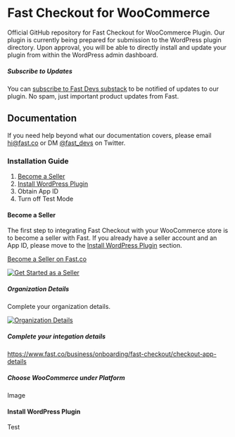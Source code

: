 # Fast Checkout for WooCommerce
Official GitHub repository for Fast Checkout for WooCommerce Plugin. Our plugin is currently being prepared for submission to the WordPress plugin directory. Upon approval, you will be able to directly install and update your plugin from within the WordPress admin dashboard. 

##### Subscribe to Updates
You can [subscribe to Fast Devs substack](https://fastdevs.substack.com/) to be notified of updates to our plugin. No spam, just important product updates from Fast.

## Documentation
If you need help beyond what our documentation covers, please email hi@fast.co or DM [@fast_devs](https://twitter.com/Fast_Devs) on Twitter. 

### Installation Guide

1. [Become a Seller](#become-a-seller)
2. [Install WordPress Plugin](#install-wordpress-plugin)
3. Obtain App ID
4. Turn off Test Mode

#### Become a Seller

The first step to integrating Fast Checkout with your WooCommerce store is to become a seller with Fast. If you already have a seller account and an App ID, please move to the [Install WordPress Plugin](#install-wordpress-plugin) section.

[Become a Seller on Fast.co](https://www.fast.co/business)

[![Get Started as a Seller](https://www.dropbox.com/s/wkgzvje5ox4lekb/01-get-started.png?raw=1)](https://www.fast.co/business)

##### Organization Details
Complete your organization details.

[![Organization Details](https://www.dropbox.com/s/phaw5ucc91n6lp4/02-org-details.png?raw=1)](https://www.fast.co/business/onboarding/fast-checkout/org-details)

##### Complete your integation details

https://www.fast.co/business/onboarding/fast-checkout/checkout-app-details

##### Choose WooCommerce under Platform
Image

#### Install WordPress Plugin
Test